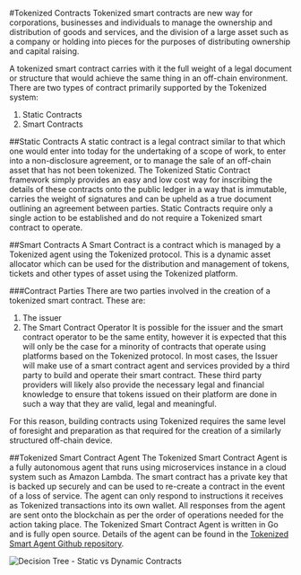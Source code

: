 #Tokenized Contracts
Tokenized smart contracts are new way for corporations, businesses and individuals to manage the ownership and distribution of goods and services, and the division of a large asset such as a company or holding into pieces for the purposes of distributing ownership and capital raising.

A tokenized smart contract carries with it the full weight of a legal document or structure that would achieve the same thing in an off-chain environment.
There are two types of contract primarily supported by the Tokenized system:
1. Static Contracts
2. Smart Contracts

##Static Contracts
A static contract is a legal contract similar to that which one would enter into today for the undertaking of a scope of work, to enter into a non-disclosure agreement, or to manage the sale of an off-chain asset that has not been tokenized. 
The Tokenized Static Contract framework simply provides an easy and low cost way for inscribing the details of these contracts onto the public ledger in a way that is immutable, carries the weight of signatures and can be upheld as a true document outlining an agreement between parties. Static Contracts require only a single action to be established and do not require a Tokenized smart contract to operate. 

##Smart Contracts
A Smart Contract is a contract which is managed by a Tokenized agent using the Tokenized protocol. This is a dynamic asset allocator which can be used for the distribution and management of tokens, tickets and other types of asset using the Tokenized platform.

###Contract Parties
There are two parties involved in the creation of a tokenized smart contract. These are:
1. The issuer
2. The Smart Contract Operator
It is possible for the issuer and the smart contract operator to be the same entity, however it is expected that this will only be the case for a minority of contracts that operate using platforms based on the Tokenized protocol.
In most cases, the Issuer will make use of a smart contract agent and services provided by a third party to build and operate their smart contract. These third party providers will likely also provide the necessary legal and financial knowledge to ensure that tokens issued on their platform are done in such a way that they are valid, legal and meaningful.

For this reason, building contracts using Tokenized requires the same level of foresight and preparation as that required for the creation of a similarly structured off-chain device. 

##Tokenized Smart Contract Agent
The Tokenized Smart Contract Agent is a fully autonomous agent that runs using microservices instance in a cloud system such as Amazon Lambda. The smart contract has a private key that is backed up securely and can be used to re-create a contract in the event of a loss of service. 
The agent can only respond to instructions it receives as Tokenized transactions into its own wallet. All responses from the agent are sent onto the blockchain as per the order of operations needed for the action taking place.
The Tokenized Smart Contract Agent is written in Go and is fully open source. Details of the agent can be found in the <a href="https://github.com/tokenized/specification">Tokenized Smart Agent Github repository</a>.


<img src="https://raw.githubusercontent.com/tokenized/docs/master/images/contract-formation-decision-tree.svg?sanitize=true" alt="Decision Tree - Static vs Dynamic Contracts">